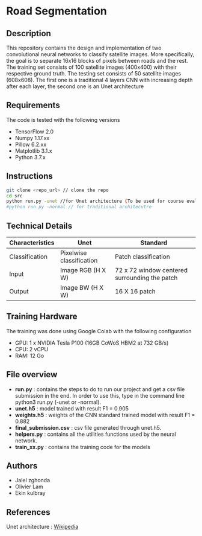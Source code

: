 # Road Segmentation 

## Description 

This repository contains the design and implementation of two convolutional neural networks to classify satellite images. More specifically, the goal is to separate 16x16 blocks of pixels between roads and the rest. 
The training set consists of 100 satellite images (400x400) with their respective ground truth. The testing set consists of 50 satellite images (608x608).
The first one is a traditional 4 layers CNN with increasing depth after each layer, the second one is an Unet architecture 

## Requirements

The code is tested with the following versions 
- TensorFlow 2.0
- Numpy 1.17.xx
- Pillow 6.2.xx
- Matplotlib 3.1.x
- Python 3.7.x

## Instructions


 ```bash 
git clone <repo_url> // clone the repo
cd src
python run.py -unet //for Unet architecture (To be used for course evaluation)
#python run.py -normal // for traditional architecutre
  ```


## Technical Details
  

|Characteristics|Unet|Standard|
|:---|---|---|
|Classification |Pixelwise classification|Patch classification|
|Input|Image RGB (H X W)|72 x 72 window centered surrounding the patch|
|Output|Image BW (H X W)|16 X 16 patch  |


## Training Hardware

The training was done using Google Colab with the following configuration
- GPU: 1 x NVIDIA Tesla P100 (16GB CoWoS HBM2 at 732 GB/s)
- CPU: 2 vCPU
- RAM: 12 Go

## File overview
* **run.py** : contains the steps to do to run our project and get a csv file submission in the end. In order to use this, type in the command line python3 run.py (-unet or -normal). 
* **unet.h5** : model trained with result F1 = 0.905
* **weights.h5** : weights of the CNN standard trained model with result F1 = 0.882 
* **final_submission.csv** : csv file generated through unet.h5.
* **helpers.py** : contains all the utilities functions used by the neural network.
* **train_xx.py** : contains the training code for the models 
## Authors
* Jalel zghonda
* Olivier Lam
* Ekin kulbray 

## References

Unet architecture : [Wikipedia](https://en.wikipedia.org/wiki/U-Net)
